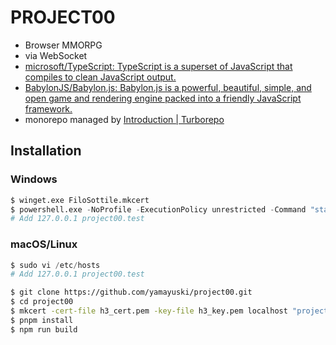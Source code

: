 # PROJECT00

- Browser MMORPG
- via WebSocket
- [microsoft/TypeScript: TypeScript is a superset of JavaScript that compiles to clean JavaScript output.](https://github.com/microsoft/TypeScript)
- [BabylonJS/Babylon.js: Babylon.js is a powerful, beautiful, simple, and open game and rendering engine packed into a friendly JavaScript framework.](https://github.com/BabylonJS/Babylon.js)
- monorepo managed by [Introduction | Turborepo](https://turbo.build/repo/docs)

## Installation

### Windows

```s
$ winget.exe FiloSottile.mkcert
$ powershell.exe -NoProfile -ExecutionPolicy unrestricted -Command "start notepad C:\Windows\System32\drivers\etc\hosts" -verb runas
# Add 127.0.0.1 project00.test
```

### macOS/Linux

```s
$ sudo vi /etc/hosts
# Add 127.0.0.1 project00.test
```

```sh
$ git clone https://github.com/yamayuski/project00.git
$ cd project00
$ mkcert -cert-file h3_cert.pem -key-file h3_key.pem localhost "project00.test"
$ pnpm install
$ npm run build
```
